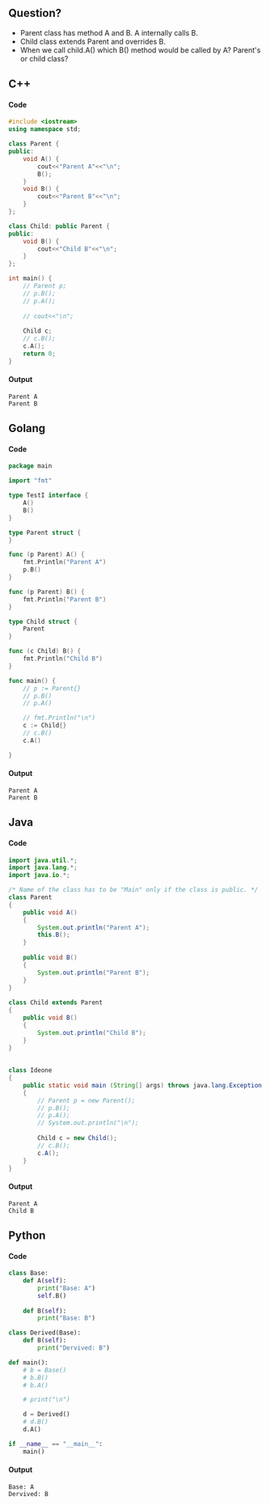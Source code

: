 ## Question?

- Parent class has method A and B. A internally calls B.
- Child class extends Parent and overrides B.
- When we call child.A() which B() method would be called by A? Parent's or child class?

## C++

#### Code

```cpp
#include <iostream>
using namespace std;

class Parent {
public:
	void A() {
		cout<<"Parent A"<<"\n";
		B();
	}
	void B() {
		cout<<"Parent B"<<"\n";
	}
};

class Child: public Parent {
public:
	void B() {
		cout<<"Child B"<<"\n";
	}
};

int main() {
	// Parent p;
	// p.B();
	// p.A();
	
	// cout<<"\n";
	
	Child c;
	// c.B();
	c.A();
	return 0;
}
```

#### Output

```
Parent A
Parent B
```

## Golang

#### Code

```go
package main

import "fmt"

type TestI interface {
	A()
	B()
}

type Parent struct {
}

func (p Parent) A() {
	fmt.Println("Parent A")
	p.B()
}

func (p Parent) B() {
	fmt.Println("Parent B")
}

type Child struct {
	Parent
}

func (c Child) B() {
	fmt.Println("Child B")
}

func main() {
	// p := Parent{}
	// p.B()
	// p.A()

	// fmt.Println("\n")
	c := Child{}
	// c.B()
	c.A()

}
```

#### Output

```
Parent A
Parent B
```

## Java

#### Code

```java
import java.util.*;
import java.lang.*;
import java.io.*;

/* Name of the class has to be "Main" only if the class is public. */
class Parent 
{
	public void A() 
	{
		System.out.println("Parent A");
		this.B();
	}
	
	public void B() 
	{
		System.out.println("Parent B");
	}
}
	
class Child extends Parent 
{
	public void B() 
	{
		System.out.println("Child B");
	}
}
	
	
class Ideone
{	
	public static void main (String[] args) throws java.lang.Exception
	{
		// Parent p = new Parent();
		// p.B();
		// p.A();
		// System.out.println("\n");
		
		Child c = new Child();
		// c.B();
		c.A();
	}
}
```

#### Output

```
Parent A
Child B
```

## Python

#### Code

```python
class Base:
    def A(self):
        print("Base: A")
        self.B()
    
    def B(self):
        print("Base: B")

class Derived(Base):
    def B(self):
        print("Dervived: B")

def main():
    # b = Base()
    # b.B()
    # b.A()

    # print("\n")

    d = Derived()
    # d.B()
    d.A()

if __name__ == "__main__":
    main()
```

#### Output

```
Base: A
Dervived: B
```